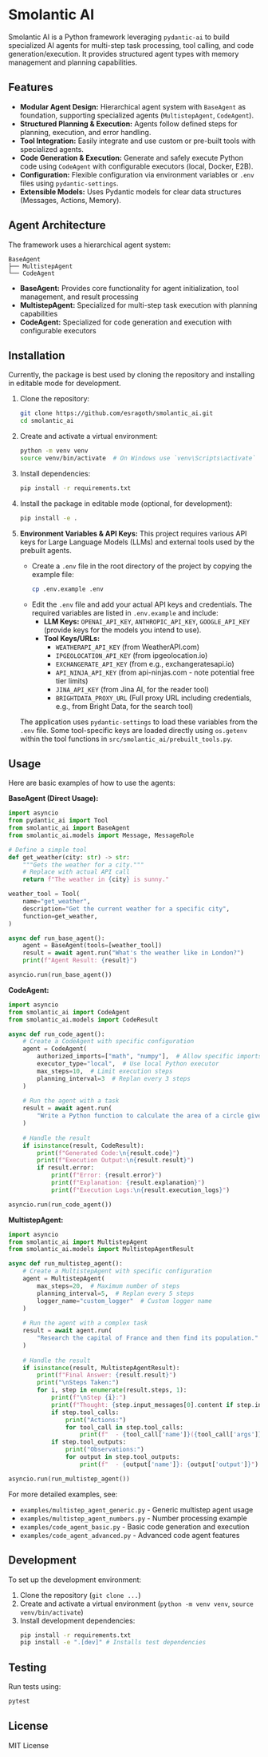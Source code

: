 # Smolantic AI

Smolantic AI is a Python framework leveraging `pydantic-ai` to build specialized AI agents for multi-step task processing, tool calling, and code generation/execution. It provides structured agent types with memory management and planning capabilities.

## Features

*   **Modular Agent Design:** Hierarchical agent system with `BaseAgent` as foundation, supporting specialized agents (`MultistepAgent`, `CodeAgent`).
*   **Structured Planning & Execution:** Agents follow defined steps for planning, execution, and error handling.
*   **Tool Integration:** Easily integrate and use custom or pre-built tools with specialized agents.
*   **Code Generation & Execution:** Generate and safely execute Python code using `CodeAgent` with configurable executors (local, Docker, E2B).
*   **Configuration:** Flexible configuration via environment variables or `.env` files using `pydantic-settings`.
*   **Extensible Models:** Uses Pydantic models for clear data structures (Messages, Actions, Memory).

## Agent Architecture

The framework uses a hierarchical agent system:

```
BaseAgent
├── MultistepAgent
└── CodeAgent
```

- **BaseAgent:** Provides core functionality for agent initialization, tool management, and result processing
- **MultistepAgent:** Specialized for multi-step task execution with planning capabilities
- **CodeAgent:** Specialized for code generation and execution with configurable executors

## Installation

Currently, the package is best used by cloning the repository and installing in editable mode for development.

1.  Clone the repository:
    ```bash
    git clone https://github.com/esragoth/smolantic_ai.git
    cd smolantic_ai
    ```
2.  Create and activate a virtual environment:
    ```bash
    python -m venv venv
    source venv/bin/activate  # On Windows use `venv\Scripts\activate`
    ```
3.  Install dependencies:
    ```bash
    pip install -r requirements.txt
    ```
4.  Install the package in editable mode (optional, for development):
    ```bash
    pip install -e .
    ```
5.  **Environment Variables & API Keys:**
    This project requires various API keys for Large Language Models (LLMs) and external tools used by the prebuilt agents.
    
    *   Create a `.env` file in the root directory of the project by copying the example file:
        ```bash
        cp .env.example .env
        ```
    *   Edit the `.env` file and add your actual API keys and credentials. The required variables are listed in `.env.example` and include:
        *   **LLM Keys:** `OPENAI_API_KEY`, `ANTHROPIC_API_KEY`, `GOOGLE_API_KEY` (provide keys for the models you intend to use).
        *   **Tool Keys/URLs:**
            *   `WEATHERAPI_API_KEY` (from WeatherAPI.com)
            *   `IPGEOLOCATION_API_KEY` (from ipgeolocation.io)
            *   `EXCHANGERATE_API_KEY` (from e.g., exchangeratesapi.io)
            *   `API_NINJA_API_KEY` (from api-ninjas.com - note potential free tier limits)
            *   `JINA_API_KEY` (from Jina AI, for the reader tool)
            *   `BRIGHTDATA_PROXY_URL` (Full proxy URL including credentials, e.g., from Bright Data, for the search tool)

    The application uses `pydantic-settings` to load these variables from the `.env` file. Some tool-specific keys are loaded directly using `os.getenv` within the tool functions in `src/smolantic_ai/prebuilt_tools.py`.

## Usage

Here are basic examples of how to use the agents:

**BaseAgent (Direct Usage):**

```python
import asyncio
from pydantic_ai import Tool
from smolantic_ai import BaseAgent
from smolantic_ai.models import Message, MessageRole

# Define a simple tool
def get_weather(city: str) -> str:
    """Gets the weather for a city."""
    # Replace with actual API call
    return f"The weather in {city} is sunny."

weather_tool = Tool(
    name="get_weather",
    description="Get the current weather for a specific city",
    function=get_weather,
)

async def run_base_agent():
    agent = BaseAgent(tools=[weather_tool])
    result = await agent.run("What's the weather like in London?")
    print(f"Agent Result: {result}")

asyncio.run(run_base_agent())
```

**CodeAgent:**

```python
import asyncio
from smolantic_ai import CodeAgent
from smolantic_ai.models import CodeResult

async def run_code_agent():
    # Create a CodeAgent with specific configuration
    agent = CodeAgent(
        authorized_imports=["math", "numpy"],  # Allow specific imports
        executor_type="local",  # Use local Python executor
        max_steps=10,  # Limit execution steps
        planning_interval=3  # Replan every 3 steps
    )
    
    # Run the agent with a task
    result = await agent.run(
        "Write a Python function to calculate the area of a circle given its radius."
    )
    
    # Handle the result
    if isinstance(result, CodeResult):
        print(f"Generated Code:\n{result.code}")
        print(f"Execution Output:\n{result.result}")
        if result.error:
            print(f"Error: {result.error}")
            print(f"Explanation: {result.explanation}")
            print(f"Execution Logs:\n{result.execution_logs}")

asyncio.run(run_code_agent())
```

**MultistepAgent:**

```python
import asyncio
from smolantic_ai import MultistepAgent
from smolantic_ai.models import MultistepAgentResult

async def run_multistep_agent():
    # Create a MultistepAgent with specific configuration
    agent = MultistepAgent(
        max_steps=20,  # Maximum number of steps
        planning_interval=5,  # Replan every 5 steps
        logger_name="custom_logger"  # Custom logger name
    )
    
    # Run the agent with a complex task
    result = await agent.run(
        "Research the capital of France and then find its population."
    )
    
    # Handle the result
    if isinstance(result, MultistepAgentResult):
        print(f"Final Answer: {result.result}")
        print("\nSteps Taken:")
        for i, step in enumerate(result.steps, 1):
            print(f"\nStep {i}:")
            print(f"Thought: {step.input_messages[0].content if step.input_messages else 'N/A'}")
            if step.tool_calls:
                print("Actions:")
                for tool_call in step.tool_calls:
                    print(f"  - {tool_call['name']}({tool_call['args']})")
            if step.tool_outputs:
                print("Observations:")
                for output in step.tool_outputs:
                    print(f"  - {output['name']}: {output['output']}")

asyncio.run(run_multistep_agent())
```

For more detailed examples, see:
- `examples/multistep_agent_generic.py` - Generic multistep agent usage
- `examples/multistep_agent_numbers.py` - Number processing example
- `examples/code_agent_basic.py` - Basic code generation and execution
- `examples/code_agent_advanced.py` - Advanced code agent features

## Development

To set up the development environment:

1.  Clone the repository (`git clone ...`)
2.  Create and activate a virtual environment (`python -m venv venv`, `source venv/bin/activate`)
3.  Install development dependencies:
    ```bash
    pip install -r requirements.txt
    pip install -e ".[dev]" # Installs test dependencies
    ```

## Testing

Run tests using:
```bash
pytest
```

## License

MIT License 